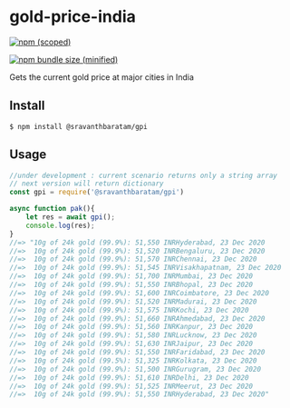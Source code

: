 # gold-price-india

[![npm (scoped)](https://img.shields.io/npm/v/@sravanthbaratam/gpi.svg)](https://www.npmjs.com/package/@sravanthbaratam/gpi)

[![npm bundle size (minified)](https://img.shields.io/bundlephobia/min/@sravanthbaratam/gpi.svg)](https://www.npmjs.com/package/@sravanthbaratam/gpi)

Gets the current gold price at major cities in India


## Install

```
$ npm install @sravanthbaratam/gpi
```

## Usage

```js
//under development : current scenario returns only a string array 
// next version will return dictionary 
const gpi = require('@sravanthbaratam/gpi')

async function pak(){
    let res = await gpi();
    console.log(res);
}
//=> "10g of 24k gold (99.9%): 51,550 INRHyderabad, 23 Dec 2020
//=>  10g of 24k gold (99.9%): 51,520 INRBengaluru, 23 Dec 2020
//=>  10g of 24k gold (99.9%): 51,570 INRChennai, 23 Dec 2020
//=>  10g of 24k gold (99.9%): 51,545 INRVisakhapatnam, 23 Dec 2020
//=>  10g of 24k gold (99.9%): 51,700 INRMumbai, 23 Dec 2020
//=>  10g of 24k gold (99.9%): 51,550 INRBhopal, 23 Dec 2020
//=>  10g of 24k gold (99.9%): 51,600 INRCoimbatore, 23 Dec 2020
//=>  10g of 24k gold (99.9%): 51,520 INRMadurai, 23 Dec 2020
//=>  10g of 24k gold (99.9%): 51,575 INRKochi, 23 Dec 2020
//=>  10g of 24k gold (99.9%): 51,660 INRAhmedabad, 23 Dec 2020
//=>  10g of 24k gold (99.9%): 51,560 INRKanpur, 23 Dec 2020
//=>  10g of 24k gold (99.9%): 51,580 INRLucknow, 23 Dec 2020
//=>  10g of 24k gold (99.9%): 51,630 INRJaipur, 23 Dec 2020
//=>  10g of 24k gold (99.9%): 51,550 INRFaridabad, 23 Dec 2020
//=>  10g of 24k gold (99.5%): 51,325 INRKolkata, 23 Dec 2020
//=>  10g of 24k gold (99.9%): 51,500 INRGurugram, 23 Dec 2020
//=>  10g of 24k gold (99.9%): 51,610 INRDelhi, 23 Dec 2020
//=>  10g of 24k gold (99.9%): 51,525 INRMeerut, 23 Dec 2020
//=>  10g of 24k gold (99.9%): 51,550 INRHyderabad, 23 Dec 2020"
```
